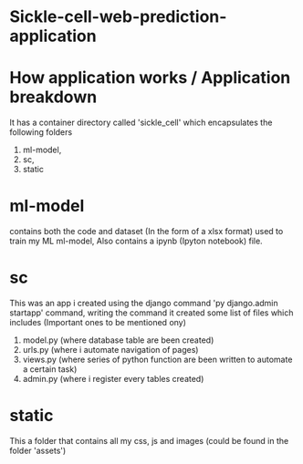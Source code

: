 # Sickle-cell-web-prediction-application
# How application works / Application breakdown
It has a container directory called 'sickle_cell' which encapsulates the following folders
1. ml-model,
2. sc,
3. static

# ml-model
contains both the code and dataset (In the form of a xlsx format) used to train my ML ml-model, 
Also contains a ipynb (Ipyton notebook) file.

# sc 
This was an app i created using the django command 'py django.admin startapp' command, writing the command it created some 
list of files which includes (Important ones to be mentioned ony)
1. model.py (where database table are been created)
2. urls.py (where i automate navigation of pages)
3. views.py (where series of python function are been written to automate a certain task)
4. admin.py (where i register every tables created)


# static 
This a folder that contains all my css, js and images (could be found in the folder 'assets')
